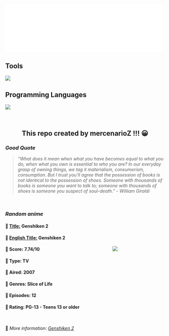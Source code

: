 
<img src="svg/nai.svg" />

<p>
  <h2>Tools</h2>
  <a href="https://skillicons.dev">
    <img src="https://skillicons.dev/icons?i=git,bash,vim,ubuntu,tensorflow,pytorch,docker,raspberrypi" />
  </a>

  <br />

  <h2>Programming Languages</h2>

  <a href="https://skillicons.dev">
    <img src="https://skillicons.dev/icons?i=python,c,cpp" />
  </a>
</p>

<br />

<h2 align="center">This repo created by mercenarioZ !!! 😀</h2>
<h3><i>Good Quote</i></h3>

<blockquote>
<i>
“What does it mean when what you have becomes equal to what you do, when what you own is essential to who you are? In our everyday grasp of owning things, we tag it materialism, consumerism, consumption. But I trust you'll agree that the possession of books is not identical to the possession of shoes. Someone with thousands of books is someone you want to talk to; someone with thousands of shoes is someone you suspect of soul-death.” - William Giraldi
</i>
</blockquote>

<br />

<h3><i>Random anime</i></h3>

<h4>
  <strong>🥭 <u>Title:</u></strong> Genshiken 2
</h4>

<h4>🌿 <u>English Title:</u> Genshiken 2</h4>

<img align="right" width="165" src=https://cdn.myanimelist.net/images/anime/1958/94708.jpg />

<h4>🌱 Score: 7.74/10</h4>

<h4>🌲 Type: TV</h4>

<h4>🌴 Aired: 2007</h4>

<h4>🌵 Genres: Slice of Life</h4>

<h4>🥑 Episodes: 12</h4>

<h4>🍏 Rating: PG-13 - Teens 13 or older</h4>

<br />

🍂 *More information: [Genshiken 2](https://myanimelist.net/anime/2508/Genshiken_2)*
    
